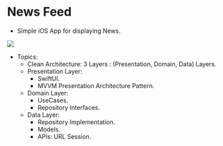 # News Feed

- Simple iOS App for displaying News.

![](https://github.com/mohamedXashraf/news-feed-ios/blob/main/banner.png?raw=true)

- Topics:
  * Clean Architecture: 3 Layers : (Presentation, Domain, Data) Layers.
  * Presentation Layer:
    * SwiftUI.
    * MVVM Presentation Architecture Pattern.
  * Domain Layer:
    * UseCases.
    * Repository Interfaces.
  * Data Layer:
    * Repository Implementation.
    * Models.
    * APIs: URL Session.
